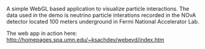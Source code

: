 A simple WebGL based application to visualize particle interactions. The data used in the demo is neutrino particle interations recorded in the NOvA detector located 100 meters underground in Fermi National Accelerator Lab.


The web app in action here: http://homepages.spa.umn.edu/~ksachdev/webevd/index.htm